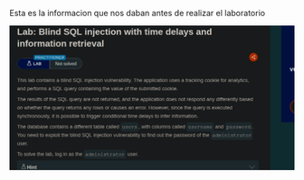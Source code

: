 Esta es la informacion que nos daban antes de realizar el laboratorio

![Descripción de la imagen](descripcion.png)


